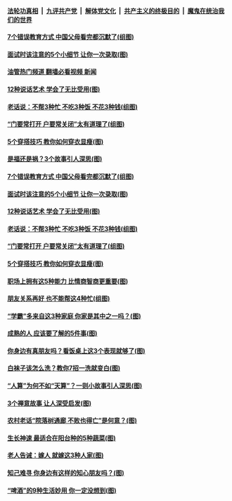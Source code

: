 ####  [法轮功真相](../../../../basic/blob/master/README.md?t=12070002) &nbsp;|&nbsp; [九评共产党](../../../../9ping.md/blob/master/README.md?t=12070002) &nbsp;|&nbsp; [解体党文化](../../../../jtdwh.md/blob/master/README.md?t=12070002)  &nbsp;|&nbsp; [共产主义的终极目的](../../../../gczydzjmd.md/blob/master/README.md?t=12070002) &nbsp;|&nbsp; [魔鬼在统治我们的世界](../../../../mgztzwmdsj.md/blob/master/README.md?t=12070002) 

#### [7个错误教育方式 中国父母看完都沉默了(组图)](../pages/p8/1023318.md?t=12070002) 

#### [面试时该注意的5个小细节 让你一次录取(图)](../pages/p8/1023379.md?t=12070002) 

#### [油管热门频道 翻墙必看视频 新闻](http://129.146.143.75:81/youtube.html?12070002)

#### [12种说话艺术 学会了无比受用(图)](../pages/p8/1023313.md?t=12070002) 

#### [老话说：不帮3种忙 不吃3种饭 不花3种钱(组图)](../pages/p8/1023342.md?t=12070002) 

#### [“门要常打开 户要常关闭”太有道理了(组图)](../pages/p8/1019698.md?t=12070002) 

#### [5个穿搭技巧 教你如何穿衣显瘦(图)](../pages/p8/1023255.md?t=12070002) 

#### [是福还是祸？3个故事引人深思(图)](../pages/p8/1023367.md?t=12070002) 

#### [7个错误教育方式 中国父母看完都沉默了(组图)](../pages/p8/1023318.md?t=12070002) 

#### [面试时该注意的5个小细节 让你一次录取(图)](../pages/p8/1023379.md?t=12070002) 

#### [12种说话艺术 学会了无比受用(图)](../pages/p8/1023313.md?t=12070002) 

#### [老话说：不帮3种忙 不吃3种饭 不花3种钱(组图)](../pages/p8/1023342.md?t=12070002) 

#### [“门要常打开 户要常关闭”太有道理了(组图)](../pages/p8/1019698.md?t=12070002) 

#### [5个穿搭技巧 教你如何穿衣显瘦(图)](../pages/p8/1023255.md?t=12070002) 

#### [职场上拥有这5种能力 比情商智商更重要(图)](../pages/p8/1023268.md?t=12070002) 

#### [朋友关系再好 也不能帮这4种忙(组图)](../pages/p8/1021731.md?t=12070002) 

#### [“学霸”多来自这3种家庭 你家是其中之一吗？(图)](../pages/p8/1023165.md?t=12070002) 

#### [成熟的人 应该要了解的5件事(图)](../pages/p8/1023174.md?t=12070002) 

#### [你身边有真朋友吗？看饭桌上这3个表现就够了(图)](../pages/p8/1023157.md?t=12070002) 

#### [白袜子该怎么洗？教你7招一洗就变白(图)](../pages/p8/1023127.md?t=12070002) 

#### [“人算”为何不如“天算”？一则小故事引人深思(图)](../pages/p8/1023131.md?t=12070002) 

#### [3个禅意故事 让人深受启发(图)](../pages/p8/1023079.md?t=12070002) 

#### [农村老话“院落树通廊 不败也得亡”是何意？(图)](../pages/p8/1023050.md?t=12070002) 

#### [生长神速 最适合在阳台种的5种蔬菜(图)](../pages/p8/1022987.md?t=12070002) 

#### [老人告诫：嫁人 就嫁这3种人家(图)](../pages/p8/1022982.md?t=12070002) 

#### [知己难寻 你身边有这样的知心朋友吗？(图)](../pages/p8/1022956.md?t=12070002) 

#### [“啤酒”的9种生活妙用 你一定没想到(图)](../pages/p8/1022939.md?t=12070002) 

<img src='http://gfw-breaker.win/goodnews/indexes/p8.md' width='0px' height='0px'/>
